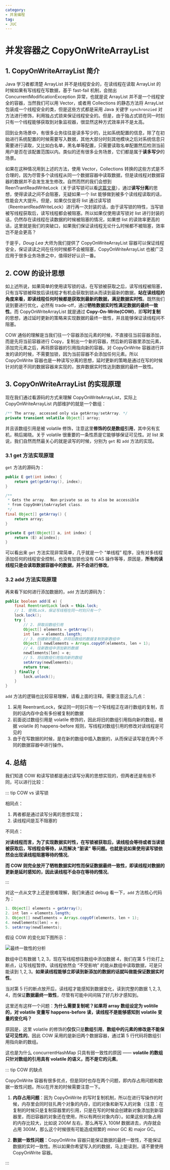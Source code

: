 ```yaml
---
category: 
- 并发编程
tag: 
- JUC
---
```


# 并发容器之 CopyOnWriteArrayList

<!-- more -->

## 1. CopyOnWriteArrayList 简介

Java 学习者都清楚 ArrayList 并不是线程安全的，在读线程在读取 ArrayList 的时候如果有写线程在写数据，基于 fast-fail 机制，会抛出 ConcurrentModificationException 异常，也就是说 ArrayList 并不是一个线程安全的容器，当然我们可以用 Vector，或者用 Collections 的静态方法将 ArrayList 包装成一个线程安全的类，但是这些方式都是采用 Java 关键字 `synchronzied` 对方法进行修饰，利用独占式锁来保证线程安全的。但是，由于独占式锁在同一时刻只有一个线程能够获取到对象监视器，很显然这种方式效率并不是太高。

回到业务场景中，有很多业务往往是读多写少的，比如系统配置的信息，除了在初始进行系统配置的时候需要写入数据，其他大部分时刻其他模块之后对系统信息只需要进行读取，又比如白名单，黑名单等配置，只需要读取名单配置然后检测当前用户是否在该配置范围以内。类似的还有很多业务场景，它们都是属于**读多写少**的场景。

如果在这种情况用到上述的方法，使用 Vector，Collections 转换的这些方式是不合理的，因为尽管多个读线程从同一个数据容器中读取数据，但是读线程对数据容器的数据并不会发生发生修改。自然而然的我们会想到 ReenTrantReadWriteLock（关于读写锁可以看[这篇文章](./11.%20深入理解读写锁ReentrantReadWriteLock.md)），通过**读写分离**的思想，使得读读之间不会阻塞，无疑如果一个 list 能够做到被多个读线程读取的话，性能会大大提升。但是，如果仅仅是将 list 通过读写锁（ReentrantReadWriteLock）进行再一次封装的话，由于读写锁的特性，当写锁被写线程获取后，读写线程都会被阻塞。所以如果仅使用读写锁对 list 进行封装的话，仍然存在读线程在读数据的时候被阻塞的情况，如果想 list 的读效率更高的话，这里就是我们的突破口，如果我们保证读线程无论什么时候都不被阻塞，效率岂不是会更高？

于是乎，$Doug \ Lea$ 大师为我们提供了 CopyOnWriteArrayList 容器可以保证线程安全，保证读读之间在任何时候都不会被阻塞，CopyOnWriteArrayList 也被广泛应用于很多业务场景之中，值得好好认识一番。

## 2. COW 的设计思想

如上述所说，如果简单的使用读写锁的话，在写锁被获取之后，读写线程被阻塞，只有当写锁被释放后读线程才有机会获取到锁从而读到最新的数据，**站在读线程的角度来看，即读线程任何时候都是获取到最新的数据，满足数据实时性**。既然我们说到要进行优化，必然有 trade-off，通过**牺牲数据实时性满足数据的最终一致性**。而 CopyOnWriteArrayList 就是通过 **Copy-On-Write(COW)**，即**写时复制**的思想，通过延时更新的策略来实现数据的最终一致性，并且能够保证读线程间不阻塞。

COW 通俗的理解是当我们往一个容器添加元素的时候，不直接往当前容器添加，而是先将当前容器进行 Copy，复制出一个新的容器，然后新的容器里添加元素，添加完元素之后，再将原容器的引用指向新的容器。对 CopyOnWrite 容器进行并发的读的时候，不需要加锁，因为当前容器不会添加任何元素。所以 CopyOnWrite 容器也是一种读写分离的思想，延时更新的策略是通过在写的时候针对的是不同的数据容器来实现的，放弃数据实时性达到数据的最终一致性。

## 3. CopyOnWriteArrayList 的实现原理

现在我们通过看源码的方式来理解 CopyOnWriteArrayList，实际上 CopyOnWriteArrayList 内部维护的就是一个数组：

```java
/** The array, accessed only via getArray/setArray. */
private transient volatile Object[] array;
```

并且该数组引用是被 volatile 修饰，注意这里**修饰的仅是数组引用**，其中另有玄机，稍后揭晓。关于 volatile 很重要的一条性质是它能够够保证可见性。对 list 来说，我们自然而然最关心的就是读写的时候，分别为 `get` 和 `add` 方法的实现。

### 3.1 get 方法实现原理

`get` 方法的源码为：

```java
public E get(int index) {
    return get(getArray(), index);
}

/**
 * Gets the array.  Non-private so as to also be accessible
 * from CopyOnWriteArraySet class.
 */
final Object[] getArray() {
    return array;
}

private E get(Object[] a, int index) {
    return (E) a[index];
}
```

可以看出来 `get` 方法实现非常简单，几乎就是一个 “单线程” 程序，没有对多线程添加任何的线程安全控制，也没有加锁也没有 CAS 操作等等，原因是，**所有的读线程只是会读取数据容器中的数据，并不会进行修改**。

### 3.2 add 方法实现原理

再来看下如何进行添加数据的，`add` 方法的源码为：

```java
public boolean add(E e) {
    final ReentrantLock lock = this.lock;
	// 1. 使用Lock，保证写线程在同一时刻只有一个
    lock.lock();
    try {
		// 2. 获取旧数组引用
        Object[] elements = getArray();
        int len = elements.length;
		// 3. 创建新的数组，并将旧数组的数据复制到新数组中
        Object[] newElements = Arrays.copyOf(elements, len + 1);
		// 4. 往新数组中添加新的数据	        
		newElements[len] = e;
		// 5. 将旧数组引用指向新的数组
        setArray(newElements);
        return true;
    } finally {
        lock.unlock();
    }
}
```

`add` 方法的逻辑也比较容易理解，请看上面的注释。需要注意这么几点：

1. 采用 ReentrantLock，保证同一时刻只有一个写线程正在进行数组的复制，否则的话内存中会有多份被复制的数据
2. 前面说过数组引用是 volatile 修饰的，因此将旧的数组引用指向新的数组，根据 volatile 的 happens-before 规则，写线程对数组引用的修改对读线程是可见的
3. 由于在写数据的时候，是在新的数组中插入数据的，从而保证读写是在两个不同的数据容器中进行操作。

## 4. 总结

我们知道 COW 和读写锁都是通过读写分离的思想实现的，但两者还是有些不同，可以进行比较：

::: tip COW vs 读写锁

相同点：

1. 两者都是通过读写分离的思想实现；
2. 读线程间是互不阻塞的

不同点：

**对读线程而言，为了实现数据实时性，在写锁被获取后，读线程会等待或者当读锁被获取后，写线程会等待，从而解决 “脏读” 等问题。也就是说如果使用读写锁依然会出现读线程阻塞等待的情况**。

**而 COW 则完全放开了牺牲数据实时性而保证数据最终一致性，即读线程对数据的更新是延时感知的，因此读线程不会存在等待的情况**。

:::

对这一点从文字上还是很难理解，我们来通过 debug 看一下，`add` 方法核心代码为：

```java
1. Object[] elements = getArray();
2. int len = elements.length;
3. Object[] newElements = Arrays.copyOf(elements, len + 1);
4. newElements[len] = e;
5. setArray(newElements);
```

假设 COW 的变化如下图所示：

![最终一致性的分析](https://cloud.braumace.cn/f/Gg5fV/16.1%20%E6%9C%80%E7%BB%88%E4%B8%80%E8%87%B4%E6%80%A7%E7%9A%84%E5%88%86%E6%9E%90.png)

数组中已有数据 $1,2,3$，现在写线程想往数组中添加数据 $4$，我们在第 $5$ 行处打上断点，让写线程暂停。读线程依然会 “不受影响” 的能从数组中读取数据，可是只能读到 $1,2,3$。**如果读线程能够立即读到新添加的数据的话就叫做能保证数据实时性**。

当对第 $5$ 行的断点放开后，读线程才能感知到数据变化，读到完整的数据 $1,2,3,4$，而保证**数据最终一致性**，尽管有可能中间间隔了好几秒才感知到。

这里还有这样一个问题：**为什么需要复制呢？如果将 array 数组设定为 volitile 的，对 volatile 变量写 happens-before 读，读线程不是能够感知到 volatile 变量的变化吗？**

原因是，这里 volatile 的修饰的**仅仅**只是**数组引用**，**数组中的元素的修改是不能保证可见性的**。因此 COW 采用的是新旧两个数据容器，通过第 $5$ 行代码将数组引用指向新的数组。

这也是为什么 concurrentHashMap 只具有弱一致性的原因 —— **volatile 的数组只针对数组的引用具有 volatile 的语义，而不是它的元素**。

::: tip COW 的缺点

CopyOnWrite 容器有很多优点，但是同时也存在两个问题，即内存占用问题和数据一致性问题。所以在开发的时候需要注意一下。

1. **内存占用问题**：因为 CopyOnWrite 的写时复制机制，所以在进行写操作的时候，内存里会同时驻扎两个对象的内存，旧的对象和新写入的对象（注意：在复制的时候只是复制容器里的引用，只是在写的时候会创建新对象添加到新容器里，而旧容器的对象还在使用，所以有两份对象内存）。如果这些对象占用的内存比较大，比如说 $200M$ 左右，那么再写入 $100M$ 数据进去，内存就会占用 $300M$，那么这个时候很有可能造成频繁的 minor GC 和 major GC。

2. **数据一致性问题**：CopyOnWrite 容器只能保证数据的最终一致性，不能保证数据的实时一致性。所以如果你希望写入的的数据，马上能读到，请不要使用 CopyOnWrite 容器。

:::
